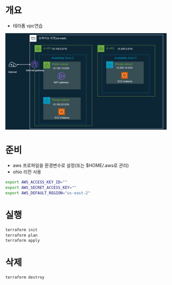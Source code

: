 # 개요
* 테라폼 vpc연습

![](imgs/arch.png)

# 준비
* aws 프로파일을 환경변수로 설정(또는 $HOME/.aws로 관리)
* ohio 리전 사용
```sh
export AWS_ACCESS_KEY_ID=""
export AWS_SECRET_ACCESS_KEY=""
export AWS_DEFAULT_REGION="us-east-2"
```

# 실행
```sh
terraform init
terraform plan
terraform apply
```

# 삭제
```sh
terraform destroy
```